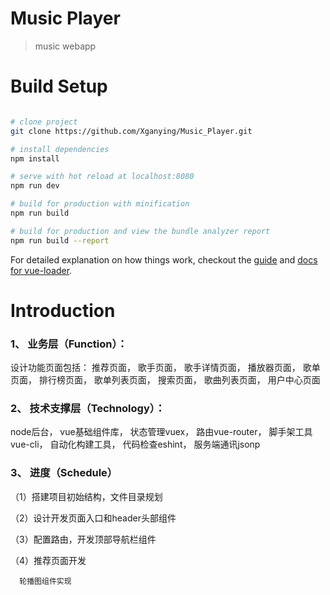 # Music Player

> music webapp

# Build Setup

``` bash

# clone project
git clone https://github.com/Xganying/Music_Player.git

# install dependencies
npm install

# serve with hot reload at localhost:8080
npm run dev

# build for production with minification
npm run build

# build for production and view the bundle analyzer report
npm run build --report
```

For detailed explanation on how things work, checkout the [guide](http://vuejs-templates.github.io/webpack/) and [docs for vue-loader](http://vuejs.github.io/vue-loader).

# Introduction

### 1、 业务层（Function）：

设计功能页面包括： 推荐页面， 歌手页面， 歌手详情页面， 播放器页面， 歌单页面， 排行榜页面， 歌单列表页面， 搜索页面， 歌曲列表页面， 用户中心页面

### 2、 技术支撑层（Technology）：

 node后台， vue基础组件库， 状态管理vuex， 路由vue-router， 脚手架工具vue-cli， 自动化构建工具， 代码检查eshint， 服务端通讯jsonp

### 3、 进度（Schedule）

（1）搭建项目初始结构，文件目录规划

（2）设计开发页面入口和header头部组件

（3）配置路由，开发顶部导航栏组件

（4）推荐页面开发
 
      轮播图组件实现
